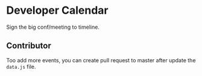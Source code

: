 # Developer Calendar
Sign the big conf/meeting to timeline.

## Contributor
Too add more events, you can create pull request to master after update the `data.js` file.
